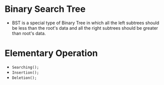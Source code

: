 # Binary Search Tree

- BST is a special type of Binary Tree in which all the left subtrees should be less than the root's data and all the right subtrees should be greater than root's data.

# Elementary Operation

- `Searching();`
- `Insertion();`
- `Deletion();`
